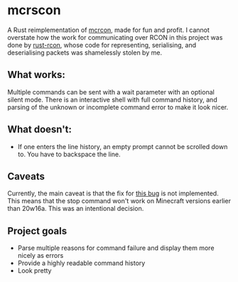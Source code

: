# mcrscon
A Rust reimplementation of [mcrcon](https://github.com/Tiiffi/mcrcon), made for fun and profit. I cannot overstate how the work for communicating over RCON in this project was done by [rust-rcon](https://github.com/panicbit/rust-rcon/blob/master/src/packet.rs), whose code for representing, serialising, and deserialising packets was shamelessly stolen by me. 

## What works:
Multiple commands can be sent with a wait parameter with an optional silent mode. There is an interactive shell with full command history, and parsing of the unknown or incomplete command error to make it look nicer. 

## What doesn't:
- If one enters the line history, an empty prompt cannot be scrolled down to. You have to backspace the line.

## Caveats
Currently, the main caveat is that the fix for [this bug](https://bugs.mojang.com/browse/MC-154617) is not implemented. This means that the stop command won't work on Minecraft versions earlier than 20w16a. This was an intentional decision.

## Project goals
- Parse multiple reasons for command failure and display them more nicely as errors
- Provide a highly readable command history
- Look pretty 